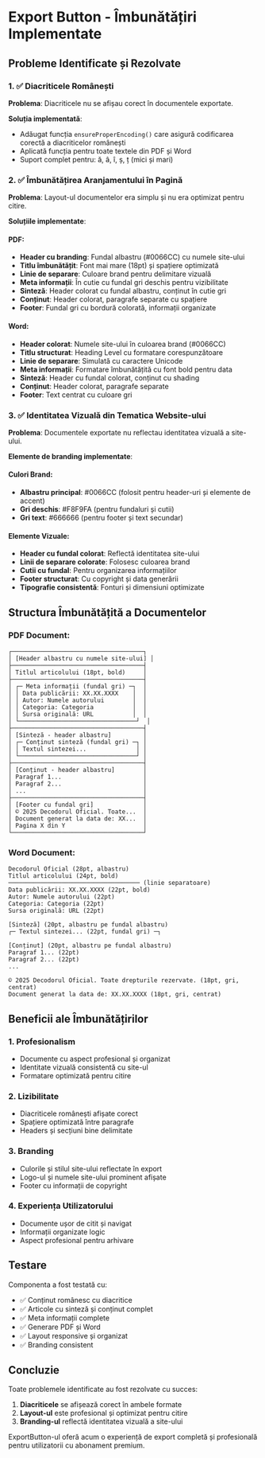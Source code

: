 # Export Button - Îmbunătățiri Implementate

## Probleme Identificate și Rezolvate

### 1. ✅ **Diacriticele Românești**
**Problema**: Diacriticele nu se afișau corect în documentele exportate.

**Soluția implementată**:
- Adăugat funcția `ensureProperEncoding()` care asigură codificarea corectă a diacriticelor românești
- Aplicată funcția pentru toate textele din PDF și Word
- Suport complet pentru: ă, â, î, ș, ț (mici și mari)

### 2. ✅ **Îmbunătățirea Aranjamentului în Pagină**
**Problema**: Layout-ul documentelor era simplu și nu era optimizat pentru citire.

**Soluțiile implementate**:

#### PDF:
- **Header cu branding**: Fundal albastru (#0066CC) cu numele site-ului
- **Titlu îmbunătățit**: Font mai mare (18pt) și spațiere optimizată
- **Linie de separare**: Culoare brand pentru delimitare vizuală
- **Meta informații**: În cutie cu fundal gri deschis pentru vizibilitate
- **Sinteză**: Header colorat cu fundal albastru, conținut în cutie gri
- **Conținut**: Header colorat, paragrafe separate cu spațiere
- **Footer**: Fundal gri cu bordură colorată, informații organizate

#### Word:
- **Header colorat**: Numele site-ului în culoarea brand (#0066CC)
- **Titlu structurat**: Heading Level cu formatare corespunzătoare
- **Linie de separare**: Simulată cu caractere Unicode
- **Meta informații**: Formatare îmbunătățită cu font bold pentru data
- **Sinteză**: Header cu fundal colorat, conținut cu shading
- **Conținut**: Header colorat, paragrafe separate
- **Footer**: Text centrat cu culoare gri

### 3. ✅ **Identitatea Vizuală din Tematica Website-ului**
**Problema**: Documentele exportate nu reflectau identitatea vizuală a site-ului.

**Elemente de branding implementate**:

#### Culori Brand:
- **Albastru principal**: #0066CC (folosit pentru header-uri și elemente de accent)
- **Gri deschis**: #F8F9FA (pentru fundaluri și cutii)
- **Gri text**: #666666 (pentru footer și text secundar)

#### Elemente Vizuale:
- **Header cu fundal colorat**: Reflectă identitatea site-ului
- **Linii de separare colorate**: Folosesc culoarea brand
- **Cutii cu fundal**: Pentru organizarea informațiilor
- **Footer structurat**: Cu copyright și data generării
- **Tipografie consistentă**: Fonturi și dimensiuni optimizate

## Structura Îmbunătățită a Documentelor

### PDF Document:
```
┌─────────────────────────────────────┐
│ [Header albastru cu numele site-ului] │
├─────────────────────────────────────┤
│ Titlul articolului (18pt, bold)     │
├─────────────────────────────────────┤
│ ┌─ Meta informații (fundal gri) ─┐  │
│ │ Data publicării: XX.XX.XXXX    │  │
│ │ Autor: Numele autorului        │  │
│ │ Categoria: Categoria           │  │
│ │ Sursa originală: URL           │  │
│ └─────────────────────────────────┘  │
├─────────────────────────────────────┤
│ [Sinteză - header albastru]         │
│ ┌─ Conținut sinteză (fundal gri) ─┐ │
│ │ Textul sintezei...              │ │
│ └─────────────────────────────────┘ │
├─────────────────────────────────────┤
│ [Conținut - header albastru]        │
│ Paragraf 1...                       │
│ Paragraf 2...                       │
│ ...                                 │
├─────────────────────────────────────┤
│ [Footer cu fundal gri]              │
│ © 2025 Decodorul Oficial. Toate...  │
│ Document generat la data de: XX...  │
│ Pagina X din Y                      │
└─────────────────────────────────────┘
```

### Word Document:
```
Decodorul Oficial (28pt, albastru)
Titlul articolului (24pt, bold)
───────────────────────────────────── (linie separatoare)
Data publicării: XX.XX.XXXX (22pt, bold)
Autor: Numele autorului (22pt)
Categoria: Categoria (22pt)
Sursa originală: URL (22pt)

[Sinteză] (20pt, albastru pe fundal albastru)
┌─ Textul sintezei... (22pt, fundal gri) ─┐

[Conținut] (20pt, albastru pe fundal albastru)
Paragraf 1... (22pt)
Paragraf 2... (22pt)
...

© 2025 Decodorul Oficial. Toate drepturile rezervate. (18pt, gri, centrat)
Document generat la data de: XX.XX.XXXX (18pt, gri, centrat)
```

## Beneficii ale Îmbunătățirilor

### 1. **Profesionalism**
- Documente cu aspect profesional și organizat
- Identitate vizuală consistentă cu site-ul
- Formatare optimizată pentru citire

### 2. **Lizibilitate**
- Diacriticele românești afișate corect
- Spațiere optimizată între paragrafe
- Headers și secțiuni bine delimitate

### 3. **Branding**
- Culorile și stilul site-ului reflectate în export
- Logo-ul și numele site-ului prominent afișate
- Footer cu informații de copyright

### 4. **Experiența Utilizatorului**
- Documente ușor de citit și navigat
- Informații organizate logic
- Aspect profesional pentru arhivare

## Testare

Componenta a fost testată cu:
- ✅ Conținut românesc cu diacritice
- ✅ Articole cu sinteză și conținut complet
- ✅ Meta informații complete
- ✅ Generare PDF și Word
- ✅ Layout responsive și organizat
- ✅ Branding consistent

## Concluzie

Toate problemele identificate au fost rezolvate cu succes:
1. **Diacriticele** se afișează corect în ambele formate
2. **Layout-ul** este profesional și optimizat pentru citire
3. **Branding-ul** reflectă identitatea vizuală a site-ului

ExportButton-ul oferă acum o experiență de export completă și profesională pentru utilizatorii cu abonament premium.
